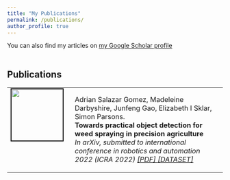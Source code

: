 ```yaml
---
title: "My Publications"
permalink: /publications/
author_profile: true
---
```


You can also find my articles on <a href="https://scholar.google.com/citations?user=xC3keU4AAAAJ&hl=en"> my Google Scholar profile </a> <br><br>

<h2>Publications</h2>

<!-- <div class="publications-container">
  <div class="publication-item">
    <img src="https://adrianxsalazar.github.io/images/5g_spraying-adrian-salazar-gomez-website.png" alt="Drug discovery and drug identification using AI">
    <div class="publication-details">
      <h3>Drug discovery and drug identification using AI</h3>
      <p>Risab Biswas; Avirup Basu; Abhishek Nandy; Arkaprova Deb; Kazi Haque; Debashree Chanda</p>
      <p>Presented at: AI and Drug Discovery Conference 2023</p>
      <p>
        <a href="https://ieeexplore.ieee.org/abstract/document/9181309" class="publication-link">[PDF]</a>
        <a href="https://ieeexplore.ieee.org/abstract/document/9181309" class="publication-link">[LINK]</a>
      </p>
    </div>
  </div> -->

<table >
<tbody>
<tr> <td style="width:120px; height=120px; vertical-align: top;"> <img style="float: left; margin-right: 10px " src="https://adrianxsalazar.github.io/images/5g_spraying-adrian-salazar-gomez-website.png" width="120px" height="120px" border="2px solid #bbb"> </td>
<td style= "height=120px; vertical-align: top;"> <p>
Adrian  Salazar  Gomez, Madeleine Darbyshire, Junfeng Gao, Elizabeth I Sklar, Simon Parsons. <br> <strong> Towards practical object detection for weed spraying in precision agriculture </strong> <br>
<i> In arXiv, submitted to international conference in robotics and automation 2022 (ICRA 2022) <a href="https://arxiv.org/pdf/2109.11048.pdf"> [PDF] </a> <a href=" https://github.com/LAR/lincolnbeet_dataset"> [DATASET] </a>  </i>  </p> </td>
</tr>
</tbody>
</table>

  <!-- <div class="publication-item">
    <img src="https://adrianxsalazar.github.io/images/understanding.png" alt="Polyp-SAM++: Can A Text Guided SAM Perform Better for Polyp Segmentation?">
    <div class="publication-details">
      <h3>Polyp-SAM++: Can A Text Guided SAM Perform Better for Polyp Segmentation?</h3>
      <p>Risab Biswas</p>
      <p>Presented at: Medical Image Analysis Workshop 2023</p>
      <p>
        <a href="https://arxiv.org/pdf/2308.06623" class="publication-link">[PDF]</a>
        <a href="https://arxiv.org/abs/2308.06623" class="publication-link">[LINK]</a>
      </p>
    </div>
  </div> -->

  <!-- <div class="publication-item">
    <img src="https://adrianxsalazar.github.io/images/5g_spraying-adrian-salazar-gomez-website.png" alt="Identification of pathological disease in plants using deep neural networks">
    <div class="publication-details">
      <h3>Identification of pathological disease in plants using deep neural networks-powered by intel® distribution of openvino™ toolkit</h3>
      <p>Risab Biswas; Avirup Basu; Abhishek Nandy; Arkaprova Deb; Roshni Chowdhury; Debashree Chanda</p>
      <p>Presented at: Plant Disease Conference 2023</p>
      <p>
        <a href="https://ieeexplore.ieee.org/abstract/document/9181339" class="publication-link">[PDF]</a>
        <a href="https://ieeexplore.ieee.org/abstract/document/9181339" class="publication-link">[LINK]</a>
      </p>
    </div>
  </div>

  <div class="publication-item">
    <img src="https://adrianxsalazar.github.io/images/understanding.png" alt="Drug Discovery and Drug Identification using AI">
    <div class="publication-details">
      <h3>Drug Discovery and Drug Identification using AI. In 2020 Indo–Taiwan 2nd International Conference on Computing, Analytics and Networks (Indo-Taiwan ICAN). 49–51</h3>
      <p>Risab Biswas, Avirup Basu, Abhishek Nandy, Arkaprova Deb, Kazi Haque, Debashree Chanda</p>
      <p>Presented at: Indo-Taiwan ICAN 2020</p>
      <p>
        <a href="https://scholar.google.com/scholar?cluster=12241331373694448361&hl=en&oi=scholarr" class="publication-link">[PDF]</a>
        <a href="https://scholar.google.com/scholar?cluster=12241331373694448361&hl=en&oi=scholarr" class="publication-link">[LINK]</a>
      </p>
    </div>
  </div>
</div> -->

<style>
  .publications-container {
    display: flex;
    flex-direction: column;
    gap: 20px;
  }
  .publication-item {
    display: flex;
    padding: 10px;
    border-radius: 5px;
    background-color: #f9f9f9;
    transition: box-shadow 0.3s ease;
  }
  .publication-item:hover {
    box-shadow: 0 4px 8px rgba(0, 0, 0, 0.2);
  }
  .publication-item img {
    width: 120px;
    height: 120px;
    margin-right: 20px;
    border: 2px solid #bbb;
    border-radius: 5px;
  }
  .publication-details {
    flex: 1;
  }
  .publication-details h3 {
    margin: 0;
    font-size: 1.2em;
    color: #333;
  }
  .publication-details p {
    margin: 5px 0;
    color: #555;
  }
  .publication-link {
    margin-right: 10px;
    color: #1a0dab;
    text-decoration: none;
  }
  .publication-link:hover {
    text-decoration: underline;
  }
</style>
